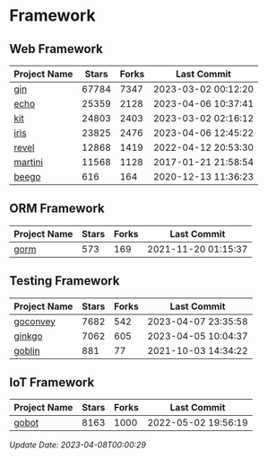 # Framework

## Web Framework
| Project Name | Stars | Forks | Last Commit |
| ------------ | ----- | ----- | ----------- |
| [gin](https://github.com/gin-gonic/gin) | 67784 | 7347 | 2023-03-02 00:12:20 |
| [echo](https://github.com/labstack/echo) | 25359 | 2128 | 2023-04-06 10:37:41 |
| [kit](https://github.com/go-kit/kit) | 24803 | 2403 | 2023-03-02 02:16:12 |
| [iris](https://github.com/kataras/iris) | 23825 | 2476 | 2023-04-06 12:45:22 |
| [revel](https://github.com/revel/revel) | 12868 | 1419 | 2022-04-12 20:53:30 |
| [martini](https://github.com/go-martini/martini) | 11568 | 1128 | 2017-01-21 21:58:54 |
| [beego](https://github.com/astaxie/beego) | 616 | 164 | 2020-12-13 11:36:23 |

## ORM Framework
| Project Name | Stars | Forks | Last Commit |
| ------------ | ----- | ----- | ----------- |
| [gorm](https://github.com/jinzhu/gorm) | 573 | 169 | 2021-11-20 01:15:37 |

## Testing Framework
| Project Name | Stars | Forks | Last Commit |
| ------------ | ----- | ----- | ----------- |
| [goconvey](https://github.com/smartystreets/goconvey) | 7682 | 542 | 2023-04-07 23:35:58 |
| [ginkgo](https://github.com/onsi/ginkgo) | 7062 | 605 | 2023-04-05 10:04:37 |
| [goblin](https://github.com/franela/goblin) | 881 | 77 | 2021-10-03 14:34:22 |

## IoT Framework
| Project Name | Stars | Forks | Last Commit |
| ------------ | ----- | ----- | ----------- |
| [gobot](https://github.com/hybridgroup/gobot) | 8163 | 1000 | 2022-05-02 19:56:19 |

*Update Date: 2023-04-08T00:00:29*